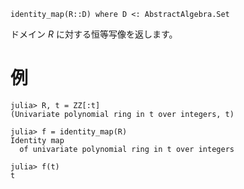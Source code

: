 ```
identity_map(R::D) where D <: AbstractAlgebra.Set
```

ドメイン $R$ に対する恒等写像を返します。

# 例

```jldoctest
julia> R, t = ZZ[:t]
(Univariate polynomial ring in t over integers, t)

julia> f = identity_map(R)
Identity map
  of univariate polynomial ring in t over integers

julia> f(t)
t
```
